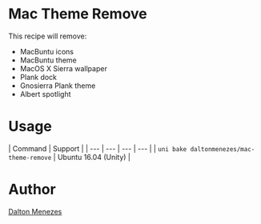 # Mac Theme Remove

This recipe will remove:

- MacBuntu icons
- MacBuntu theme
- MacOS X Sierra wallpaper
- Plank dock
- Gnosierra Plank theme
- Albert spotlight

# Usage

| Command | Support |
| --- | --- | --- | --- |
| `uni bake daltonmenezes/mac-theme-remove` | Ubuntu 16.04 (Unity) |

# Author

[Dalton Menezes](https://github.com/uni-linux/recipes/tree/master/src/daltonmenezes)
